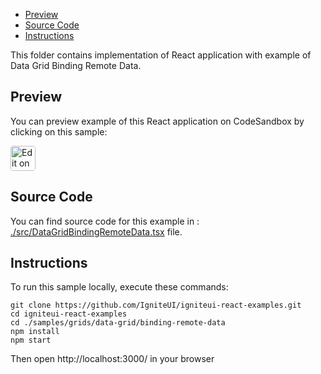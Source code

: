 <!-- NOTE: do not change this file because it will be auto re-generated from template file: -->
<!-- https://github.com/IgniteUI/igniteui-react-examples/tree/master/templates/sample/ReadMe.md -->

<!-- ## Table of Contents -->
- [Preview](#Preview)
- [Source Code](#Source-Code)
- [Instructions](#Instructions)

This folder contains implementation of React application with example of Data Grid Binding Remote Data.
<!-- in the Data Grid component -->
<!-- [Data Grid](https://infragistics.com/Reactsite/components/data-grid.html) -->

## Preview

You can preview example of this React application on CodeSandbox by clicking on this sample:

<html lang="en" xmlns="http://www.w3.org/1999/xhtml">
    <body>
        <a target="_blank" href="https://codesandbox.io/s/github/IgniteUI/igniteui-react-examples/tree/master/samples/grids/data-grid/binding-remote-data?fontsize=14&hidenavigation=1&theme=dark&view=preview&file=/src/DataGridBindingRemoteData.tsx" rel="noopener noreferrer">
            <img height="40px" style="border-radius: 0.25rem" alt="Edit on CodeSandbox" src="https://static.infragistics.com/xplatform/images/sandbox/code.png"/>
        </a>
        <!-- <a target="_blank"
href="https://codesandbox.io/s/github/IgniteUI/igniteui-react-examples/tree/master/samples/maps/geo-map/binding-csv-points?fontsize=14&hidenavigation=1&theme=dark&view=preview">
            <img alt="Edit Sample" src="https://codesandbox.io/static/img/play-codesandbox.svg"/>
        </a> -->
        <!-- <a target="_blank" style="margin-left: 0.5rem"
href="https://codesandbox.io/embed/github/IgniteUI/igniteui-react-examples/tree/master/samples/grids/data-grid/binding-remote-data?fontsize=14&hidenavigation=1&theme=dark&view=preview&file=/src/DataGridBindingRemoteData.tsx">
            <img height="40px" style="border-radius: 5px" alt="View on CodeSandbox" src="https://static.infragistics.com/xplatform/images/sandbox/view.png"/>
        </a> -->
        <!-- <a target="_blank"
href="https://codesandbox.io/embed/github/IgniteUI/igniteui-react-examples/tree/master/samples/maps/geo-map/binding-csv-points?fontsize=14&hidenavigation=1&theme=dark&view=preview">
            <img alt="View on CodeSandbox" src="https://static.infragistics.com/xplatform/images/sandbox/view.png"/>
        </a>
https://codesandbox.io/embed/react-treemap-overview-rtb45
https://codesandbox.io/static/img/play-codesandbox.svg
https://codesandbox.io/embed/react-treemap-overview-rtb45?view=browser -->
    </body>
</html>

<!-- ## Sample Preview -->

<!-- <iframe
  src="https://codesandbox.io/embed/github/IgniteUI/igniteui-react-examples/tree/master/samples/grids/data-grid/binding-remote-data?fontsize=14&hidenavigation=1&theme=dark&view=preview&file=/src/DataGridBindingRemoteData.tsx"
  style="width:100%; height:400px; border:0; border-radius: 4px; overflow:hidden;"
  allow="accelerometer; ambient-light-sensor; camera; encrypted-media; geolocation; gyroscope; hid; microphone; midi; payment; usb; vr"
  sandbox="allow-forms allow-modals allow-popups allow-presentation allow-same-origin allow-scripts"
></iframe> -->

## Source Code

You can find source code for this example in :
[./src/DataGridBindingRemoteData.tsx](./src/DataGridBindingRemoteData.tsx) file.

<!-- The following section provides source code from:
`./src/DataGridBindingRemoteData.tsx` file: -->

<!-- ```tsx
import * as React from 'react';
import './odatajs-4.0.0';
import { IgrDataGridModule } from 'igniteui-react-grids';
import { IgrDataGrid } from 'igniteui-react-grids';
import { IgrTextColumn } from 'igniteui-react-grids';
import { IgrNumericColumn } from 'igniteui-react-grids';
import { IgrDateTimeColumn } from 'igniteui-react-grids';
import { ODataVirtualDataSource } from 'igniteui-react-datasources';

IgrDataGridModule.register();

export default class DataGridBindingRemoteData extends React.Component<any, any> {

    public data: any[];
    private virtualData: ODataVirtualDataSource;

    constructor(props: any) {
        super(props);

        this.state = { componentVisible: true }
        this.initData();
    }

    public render() {
        return (
            <div className="igContainer">
                <IgrDataGrid
                   width="100%"
                   height="100%"
                   autoGenerateColumns="false"
                   dataSource={this.virtualData}>
                   <IgrTextColumn propertyPath="OrderID" headerText="Order ID" width="90" horizontalAlignment="center"/>
                   <IgrDateTimeColumn propertyPath="OrderDate" headerText="Order Date" width="110"/>
                   <IgrTextColumn propertyPath="ShipName" headerText="Name"  width="*>130"/>
                   <IgrNumericColumn propertyPath="Freight" headerText="Freight" width="80"
                   positivePrefix="$" minFractionDigits={2}/>
                   <IgrDateTimeColumn propertyPath="ShippedDate" headerText="Ship Date" width="110"
                   horizontalAlignment="right"/>
                   <IgrTextColumn propertyPath="ShipAddress" headerText="Address" />
                   <IgrTextColumn propertyPath="ShipCity" headerText="City" width="130"/>
                   <IgrTextColumn propertyPath="ShipCountry" headerText="Country" width="110"/>
                </IgrDataGrid>
            </div>
        );
    }

    public initData() {
        const vds = new ODataVirtualDataSource();
        vds.baseUri = ("https://services.odata.org/V4/Northwind/Northwind.svc");
        vds.entitySet = ("Orders");
        this.virtualData = vds;
    }
}

``` -->

## Instructions
To run this sample locally, execute these commands:

```
git clone https://github.com/IgniteUI/igniteui-react-examples.git
cd igniteui-react-examples
cd ./samples/grids/data-grid/binding-remote-data
npm install
npm start

```

Then open http://localhost:3000/ in your browser

